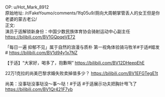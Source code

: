 
OP: u/Hot_Mark_8912  
原始地址: /r/FakeYoumo/comments/1fq05u9/厕向大周朝掌管丢人的女王但是你老婆的蒙古老公/  
正文:  
演员于适解锁新身份：中国少数民族体育协会骑射运动中心副主任
https://bilibili.com/BV1GQpqeVE72

「每日一遍 抑郁不见」属于自然的浪漫与质朴 第一视角体验骑马牧羊#于适#姬发#
https://bilibili.com/BV1d94y1x7NZ

【于适】“大家好，喝多了，抱歉啊”
https://bilibili.com/BV12DHeepEhE

22万1克拉的尚美巴黎求婚失败卖掉值多少？
https://bilibili.com/BV1EFGTegE1t

尚美：没事哒没事哒没～事～哒！#于适 #于适展示功夫把胸针甩飞了
https://bilibili.com/BV1Qr421F7yb
